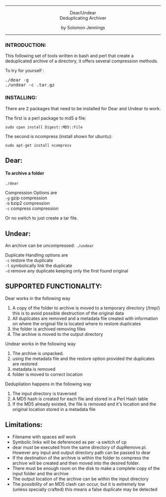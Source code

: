 ---------------------------------------------------------------------
 <p align="center">
                                Dear/Undear<br>
                          	 Deduplicating Archiver
     </p>            <p align="center">             
                             by Solomon Jennings
</p>

---------------------------------------------------------------------

### INTRODUCTION:

This following set of tools written in bash and perl that create a deduplicated archive of a directory, it offers several compression methods.

To try for yourself :

<pre>
./dear -g <archive-name> <directory>
./undear -c <archive-name>.tar.gz
</pre>

### INSTALLING:
There are 2 packages that need to be installed for Dear and Undear to work.

The first is a perl package to md5 a file:

<code>sudo cpan install Digest::MD5::File</code>

The second is ncompress (install shown for ubuntu):

<code>sudo apt-get install ncompress</code>


## Dear:

#### To archive a folder

<code>./dear <compression method> <archive name> <directory></code>

Compression Options are<br>
<code>-g</code> gzip compression<br>
<code>-b</code> bzip2 compression<br>
<code>-c</code> compress compression<br>

Or no switch to just create a tar file.

## Undear:

An archive can be uncompressed:
<code>./undear <duplicate method> <archive name></code>

Duplicate Handling options are<br>
<code>-c</code> restore the duplicate<br>
<code>-l</code> symbolically link the duplicate<br>
<code>-d</code> remove any duplicate keeping only the first found original<br>

## SUPPORTED FUNCTIONALITY:
Dear works in the following way
1. A copy of the folder to archive is moved to a temporary directory (/tmp/) this is to avoid possible destruction of the original data
2. All duplicates are removed and a metadata file created with information on where the original file is located where to restore duplicates
3. the folder is archived removing files
4. The archive is moved to the output directory

Undear works in the following way
1. The archive is unpacked.
2. using the metadata file and the restore option provided the duplicates are restored
3. metadata is removed
4. folder is moved to correct location

Dedupliation happens in the following way
1. The input directory is traversed 
2. A MD5 hash is created for each file and stored in a Perl Hash table
3. If the MD5 already existed, the file is removed and it's location and the original location stored in a metadata file 

## Limitations:
* Filename with spaces *will* work
* Symbolic links will be deferenced as per -a switch of cp
* dear must be executed from the same directory of dupRemove.pl. However any input and output directory path can be passed to dear
* If the destination of the archive is within the folder to compress the archive will be created and then moved into the desired folder.
* There must be enough room on the disk to make a complete copy of the input folder and the archive
* The output location of the archive can be within the input directory
* The possibility of an MD5 clash can occur, but it is extremely low (unless specially crafted) this means a false duplicate may be detected
